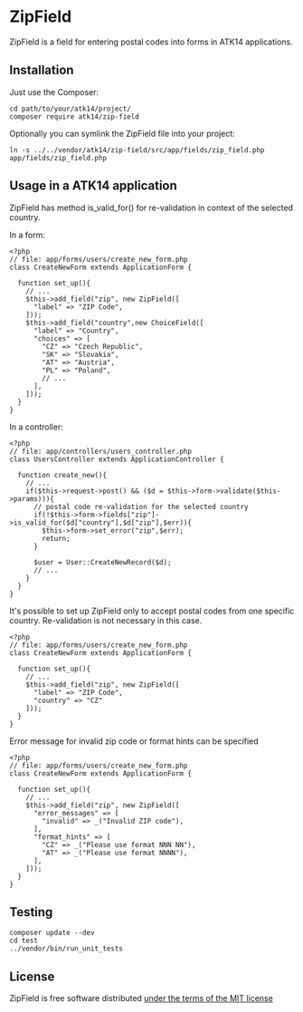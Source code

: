 ZipField
========

ZipField is a field for entering postal codes into forms in ATK14 applications.

Installation
------------

Just use the Composer:

    cd path/to/your/atk14/project/
    composer require atk14/zip-field

Optionally you can symlink the ZipField file into your project:

    ln -s ../../vendor/atk14/zip-field/src/app/fields/zip_field.php app/fields/zip_field.php

Usage in a ATK14 application
----------------------------

ZipField has method is_valid_for() for re-validation in context of the selected country. 

In a form:

    <?php
    // file: app/forms/users/create_new_form.php
    class CreateNewForm extends ApplicationForm {

      function set_up(){
        // ...
        $this->add_field("zip", new ZipField([
          "label" => "ZIP Code",
        ]));
        $this->add_field("country",new ChoiceField([
          "label" => "Country",
          "choices" => [
            "CZ" => "Czech Republic",
            "SK" => "Slovakia",
            "AT" => "Austria",
            "PL" => "Poland",
            // ...
          ],
        ]));
      }
    }

In a controller:

    <?php
    // file: app/controllers/users_controller.php
    class UsersController extends ApplicationController {

      function create_new(){
        // ...
        if($this->request->post() && ($d = $this->form->validate($this->params))){
          // postal code re-validation for the selected country
          if(!$this->form->fields["zip"]->is_valid_for($d["country"],$d["zip"],$err)){
            $this->form->set_error("zip",$err);
            return;
          }

          $user = User::CreateNewRecord($d);
          // ...
        }
      }
    }

It's possible to set up ZipField only to accept postal codes from one specific country. Re-validation is not necessary in this case.

    <?php
    // file: app/forms/users/create_new_form.php
    class CreateNewForm extends ApplicationForm {

      function set_up(){
        // ...
        $this->add_field("zip", new ZipField([
          "label" => "ZIP Code",
          "country" => "CZ"
        ]));
      }
    }

Error message for invalid zip code or format hints can be specified

    <?php
    // file: app/forms/users/create_new_form.php
    class CreateNewForm extends ApplicationForm {

      function set_up(){
        // ...
        $this->add_field("zip", new ZipField([
          "error_messages" => [
            "invalid" => _("Invalid ZIP code"),
          ],
          "format_hints" => [
            "CZ" => _("Please use format NNN NN"),
            "AT" => _("Please use format NNNN"),
          ],
        ]));
      }
    }

Testing
-------

    composer update --dev
    cd test
    ../vendor/bin/run_unit_tests

License
-------

ZipField is free software distributed [under the terms of the MIT license](http://www.opensource.org/licenses/mit-license)

[//]: # ( vim: set ts=2 et: )
